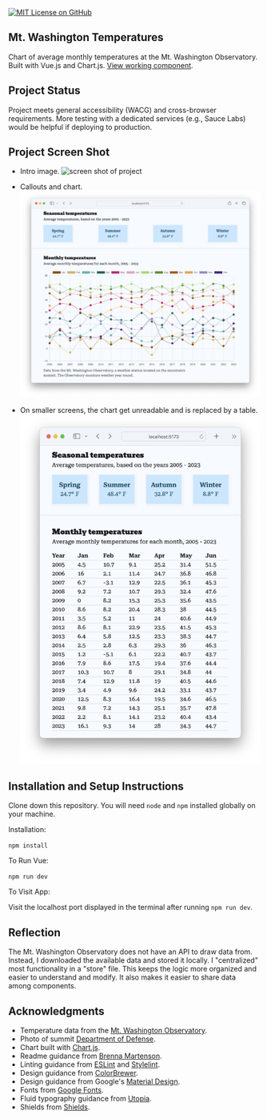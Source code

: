 [![MIT License on GitHub](https://img.shields.io/github/license/seankelliher/mt-washington-temps?style=flat-square)](/LICENSE.md)
## Mt. Washington Temperatures

Chart of average monthly temperatures at the Mt. Washington Observatory. Built with Vue.js and Chart.js. [View working component](https://sean-kelliher-mt-washington-temps.netlify.app).

## Project Status

Project meets general accessibility (WACG) and cross-browser requirements. More testing with a dedicated services (e.g., Sauce Labs) would be helpful if deploying to production.

## Project Screen Shot

* Intro image.
![screen shot of project](/screenshots/mt-washington-temps-screenshot1.png?s=600)

* Callouts and chart.
![screen shot of project](/screenshots/mt-washington-temps-screenshot2.png?s=600)

* On smaller screens, the chart get unreadable and is replaced by a table.
![screen shot of project](/screenshots/mt-washington-temps-screenshot3.png?s=600)

## Installation and Setup Instructions

Clone down this repository. You will need `node` and `npm` installed globally on your machine.

Installation:

`npm install`  

To Run Vue:

`npm run dev`    

To Visit App:

Visit the localhost port displayed in the terminal after running `npm run dev`.

## Reflection

The Mt. Washington Observatory does not have an API to draw data from. Instead, I downloaded the available data and stored it locally. I "centralized" most functionality in a "store" file. This keeps the logic more organized and easier to understand and modify. It also makes it easier to share data among components.

## Acknowledgments

* Temperature data from the [Mt. Washington Observatory](https://mountwashington.org/weather/mount-washington-weather-archives/monthly-f6/).
* Photo of summit [Department of Defense](https://commons.wikimedia.org/wiki/File:USMC-080103-M-0000M-01.jpg).
* Chart built with [Chart.js](https://www.chartjs.org/docs/latest/).
* Readme guidance from [Brenna Martenson](https://gist.github.com/martensonbj/6bf2ec2ed55f5be723415ea73c4557c4).
* Linting guidance from [ESLint](https://eslint.org) and [Stylelint](https://stylelint.io).
* Design guidance from [ColorBrewer](https://colorbrewer2.org/#type=sequential&scheme=BuGn&n=3).
* Design guidance from Google's [Material Design](https://material.io/design).
* Fonts from [Google Fonts](https://fonts.google.com).
* Fluid typography guidance from [Utopia](https://utopia.fyi).
* Shields from [Shields](https://shields.io).